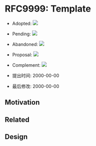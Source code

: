 RFC9999: Template
=================

- Adopted: ![](https://img.shields.io/badge/Stage-Standarded-success.svg?style=flat-square)
- Pending: ![](https://img.shields.io/badge/Stage-Experiment-important.svg?style=flat-square)
- Abandoned: ![](https://img.shields.io/badge/Stage-Abandoned-critical.svg?style=flat-square)
- Proposal: ![](https://img.shields.io/badge/Stage-Proposal-inactive.svg?style=flat-square)
- Complement: ![](https://img.shields.io/badge/Stage-Recommended-informational.svg?style=flat-square)

- 提出时间: 2000-00-00
- 最后修改: 2000-00-00


## Motivation


## Related


## Design

